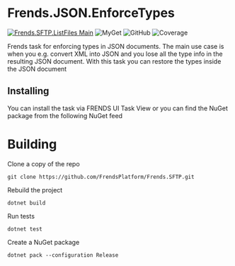 # Frends.JSON.EnforceTypes

[![Frends.SFTP.ListFiles Main](https://github.com/FrendsPlatform/Frends.SFTP/actions/workflows/ListFiles_build_and_test_on_main.yml/badge.svg)](https://github.com/FrendsPlatform/Frends.SFTP/actions/workflows/ListFiles_build_and_test_on_main.yml)
![MyGet](https://img.shields.io/myget/frends-tasks/v/Frends.SFTP.ListFiles?label=NuGet)
![GitHub](https://img.shields.io/github/license/FrendsPlatform/Frends.SFTP?label=License)
![Coverage](https://app-github-custom-badges.azurewebsites.net/Badge?key=FrendsPlatform/Frends.SFTP/Frends.SFTP.ListFiles|main)

Frends task for enforcing types in JSON documents. The main use case is when you e.g. convert XML into JSON and you lose all the type info in the resulting JSON document. With this task you can restore the types inside the JSON document

## Installing

You can install the task via FRENDS UI Task View or you can find the NuGet package from the following NuGet feed

# Building

Clone a copy of the repo

`git clone https://github.com/FrendsPlatform/Frends.SFTP.git`

Rebuild the project

`dotnet build`

Run tests

`dotnet test`

Create a NuGet package

`dotnet pack --configuration Release`

